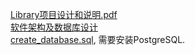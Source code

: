 [Library项目设计和说明.pdf](./Library项目设计和说明.pdf)  
[软件架构及数据库设计](./pictures)  
[create_database.sql](./create_database.sql), 需要安装PostgreSQL.
